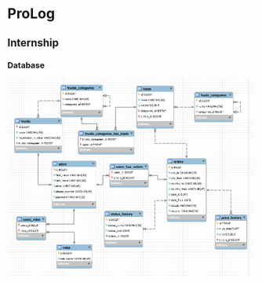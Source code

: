 # ProLog

## Internship

### Database
![Image alt](https://github.com/velheor/raccoontruck/blob/master/database.png)
